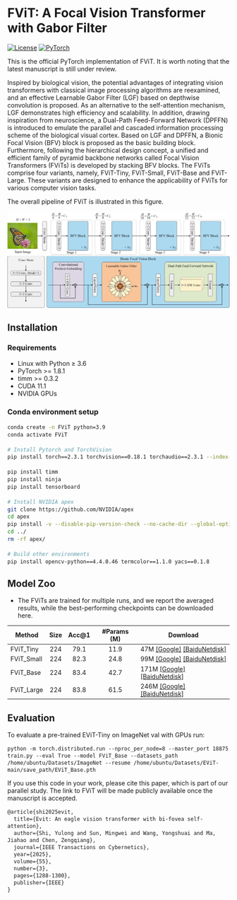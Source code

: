 # FViT: A Focal Vision Transformer with Gabor Filter

[![License](https://img.shields.io/badge/License-Apache_2.0-blue.svg)](https://opensource.org/licenses/Apache-2.0) 
<a href="https://pytorch.org/get-started/locally/"><img alt="PyTorch" src="https://img.shields.io/badge/PyTorch-ee4c2c?logo=pytorch&logoColor=white"></a>

This is the official PyTorch implementation of FViT. It is worth noting that the latest manuscript is still under review.

Inspired by biological vision, the potential advantages of integrating vision transformers with classical image processing algorithms are reexamined, and an effective Learnable Gabor Filter (LGF) based on depthwise convolution is proposed. As an alternative to the self-attention mechanism, LGF demonstrates high efficiency and scalability. In addition, drawing inspiration from neuroscience, a Dual-Path Feed-Forward Network (DPFFN) is introduced to emulate the parallel and cascaded information processing scheme of the biological visual cortex. Based on LGF and DPFFN, a Bionic Focal Vision (BFV) block is proposed as the basic building block. Furthermore, following the hierarchical design concept, a unified and efficient family of pyramid backbone networks called Focal Vision Transformers (FViTs) is developed by stacking BFV blocks. The FViTs comprise four variants, namely, FViT-Tiny, FViT-Small, FViT-Base and FViT-Large. These variants are designed to enhance the applicability of FViTs for various computer vision tasks.

The overall pipeline of FViT is illustrated in this figure.

![FViT](./figs/FViT.jpg)


## Installation

### Requirements

- Linux with Python ≥ 3.6
- PyTorch >= 1.8.1
- timm >= 0.3.2
- CUDA 11.1
- NVIDIA GPUs

### Conda environment setup

```bash
conda create -n FViT python=3.9
conda activate FViT

# Install Pytorch and TorchVision
pip install torch==2.3.1 torchvision==0.18.1 torchaudio==2.3.1 --index-url https://download.pytorch.org/whl/cu121

pip install timm
pip install ninja
pip install tensorboard

# Install NVIDIA apex
git clone https://github.com/NVIDIA/apex
cd apex
pip install -v --disable-pip-version-check --no-cache-dir --global-option="--cpp_ext" --global-option="--cuda_ext" ./
cd ../
rm -rf apex/

# Build other environments
pip install opencv-python==4.4.0.46 termcolor==1.1.0 yacs==0.1.8
```

## Model Zoo

- The FViTs are trained for multiple runs, and we report the averaged results, while the best-performing checkpoints can be downloaded here.

| Method     | Size | Acc@1 | #Params (M) | Download                                                                                                                                                                          |
|------------|:----:|:-----:|:-----------:|-----------------------------------------------------------------------------------------------------------------------------------------------------------------------------------|
| FViT_Tiny  |  224 | 79.1  |    11.9     | 47M [[Google]](https://drive.google.com/file/d/1AQHQESqt-R-dyy37NuoioCssT6EcVIkO/view?usp=drive_link) [[BaiduNetdisk]](https://pan.baidu.com/s/12U-fzeRdVwSdp7vCfDzWRg?pwd=pefe)  |
| FViT_Small |  224 | 82.3  |    24.8     | 99M [[Google]](https://drive.google.com/file/d/16ktji4FBRawXqFWJRcyrqK_awHwCmGvR/view?usp=drive_link) [[BaiduNetdisk]](https://pan.baidu.com/s/1JBjBpzJU1WPhxMjEPLElPw?pwd=wtaz)  |
| FViT_Base  |  224 | 83.4  |    42.7     | 171M [[Google]](https://drive.google.com/file/d/1jDw3rdMMXbU8QIqXB-Qoa7FSYBUguWHn/view?usp=drive_link) [[BaiduNetdisk]](https://pan.baidu.com/s/1kyHci-TsTlDUnYzo4w2phA?pwd=b2ma) |
| FViT_Large |  224 | 83.8  |    61.5     | 246M [[Google]](https://drive.google.com/file/d/1ew7VznMIFlsDVwmxQoKqCJc0Fuzrr_4z/view?usp=drive_link) [[BaiduNetdisk]](https://pan.baidu.com/s/17CSVzzS7m4SmEgqHOJ-6GQ?pwd=gsvf) |

## Evaluation
To evaluate a pre-trained EViT-Tiny on ImageNet val with GPUs run:
```
python -m torch.distributed.run --nproc_per_node=8 --master_port 18875 train.py --eval True --model FViT_Base --datasets_path /home/ubuntu/Datasets/ImageNet --resume /home/ubuntu/Datasets/EViT-main/save_path/EViT_Base.pth
```

If you use this code in your work, please cite this paper, which is part of our parallel study. The link to FViT will be made publicly available once the manuscript is accepted.

```
@article{shi2025evit,
  title={Evit: An eagle vision transformer with bi-fovea self-attention},
  author={Shi, Yulong and Sun, Mingwei and Wang, Yongshuai and Ma, Jiahao and Chen, Zengqiang},
  journal={IEEE Transactions on Cybernetics},
  year={2025},
  volume={55},
  number={3},
  pages={1288-1300},
  publisher={IEEE}
}
```
